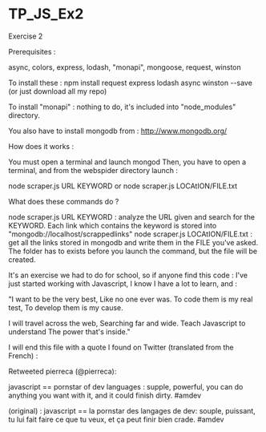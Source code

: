 TP_JS_Ex2
=========

Exercise 2


Prerequisites : 

async, colors, express, lodash, "monapi", mongoose, request, winston

To install these : npm install request express lodash async winston --save (or just download all my repo)

To install "monapi" : nothing to do, it's included into "node_modules" directory.

You also have to install mongodb from  : http://www.mongodb.org/

How does it works : 

You must open a terminal and launch mongod
Then, you have to open a terminal, and from the webspider directory launch :

node scraper.js URL KEYWORD
or
node scraper.js LOCAtION/FILE.txt

What does these commands do ?

node scraper.js URL KEYWORD : analyze the URL given and search for the KEYWORD. Each link which contains the keyword is stored into "mongodb://localhost/scrappedlinks"
node scraper.js LOCAtION/FILE.txt : get all the links stored in mongodb and write them in the FILE you've asked. The folder has to exists before you launch the command, but the file will be created.


It's an exercise we had to do for school, so if anyone find this code : I've just started working with Javascript, I know I have a lot to learn, and : 

"I want to be the very best,
Like no one ever was.
To code them is my real test,
To develop them is my cause.

I will travel across the web,
Searching far and wide.
Teach Javascript to understand
The power that's inside."


I will end this file with a quote I found on Twitter (translated from the French) :

Retweeted pierreca (@pierreca):

javascript == pornstar of dev languages : supple, powerful, you can do anything you want with it, and it could finish dirty. #amdev

(original) :
javascript == la pornstar des langages de dev: souple, puissant, tu lui fait faire ce que tu veux, et ça peut finir bien crade. #amdev
